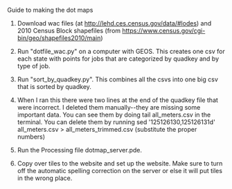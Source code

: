 Guide to making the dot maps

1) Download wac files (at http://lehd.ces.census.gov/data/#lodes) and 2010 Census Block shapefiles (from https://www.census.gov/cgi-bin/geo/shapefiles2010/main)

2) Run "dotfile_wac.py" on a computer with GEOS. This creates one csv for each state with points for jobs that are categorized by quadkey and by type of job. 

3) Run "sort_by_quadkey.py". This combines all the csvs into one big csv that is sorted by quadkey.

4) When I ran this there were two lines at the end of the quadkey file that were incorrect. I deleted them manually--they are missing some important data. You can see them by doing tail all_meters.csv in the terminal. You can delete them by running sed '125126130,125126131d' all_meters.csv > all_meters_trimmed.csv (substitute the proper numbers)

5) Run the Processing file dotmap_server.pde. 

6) Copy over tiles to the website and set up the website. Make sure to turn off the automatic spelling correction on the server or else it will put tiles in the wrong place.